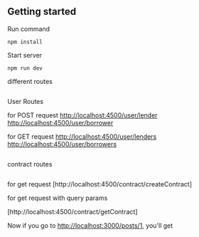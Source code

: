 ## Getting started

Run command

```
npm install
```

Start server

```
npm run dev
```

different routes
```

```
User Routes

for POST request
[http://localhost:4500/user/lender](http://localhost:4500/user/lender)
[http://localhost:4500/user/borrower](http://localhost:4500/user/borrower)

for GET request
[http://localhost:4500/user/lenders](http://localhost:4500/user/lenders)
[http://localhost:4500/user/borrowers](http://localhost:4500/user/borrowers)

```
```
contract routes
```
```

for get request
[http://localhost:4500/contract/createContract]

for get request with query params

[http://localhost:4500/contract/getContract]


Now if you go to [http://localhost:3000/posts/1](http://localhost:3000/posts/1), you'll get
